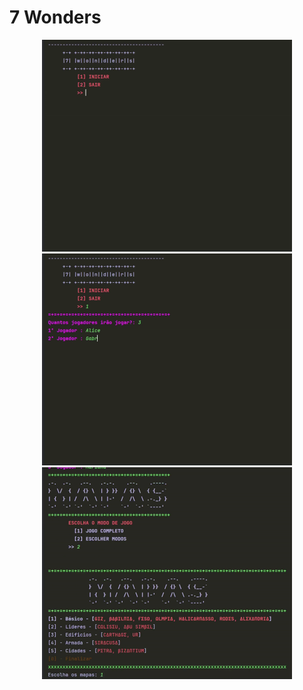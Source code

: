 # 7 Wonders
 
<p align="center">
  <img src="elementos/7wonders-gif1.gif" width="400">
  <img src="elementos/7wonders-gif2.gif" width="400">
  <img src="elementos/7wonders-gif3.gif" width="400">
</p>
